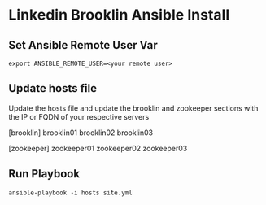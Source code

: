 
# Linkedin Brooklin Ansible Install

## Set Ansible Remote User Var
```
export ANSIBLE_REMOTE_USER=<your remote user>
```

## Update hosts file
Update the hosts file and update the brooklin and zookeeper sections with the IP or FQDN of your respective servers

[brooklin]
brooklin01
brooklin02
brooklin03

[zookeeper]
zookeeper01
zookeeper02
zookeeper03

## Run Playbook
```
ansible-playbook -i hosts site.yml
```
